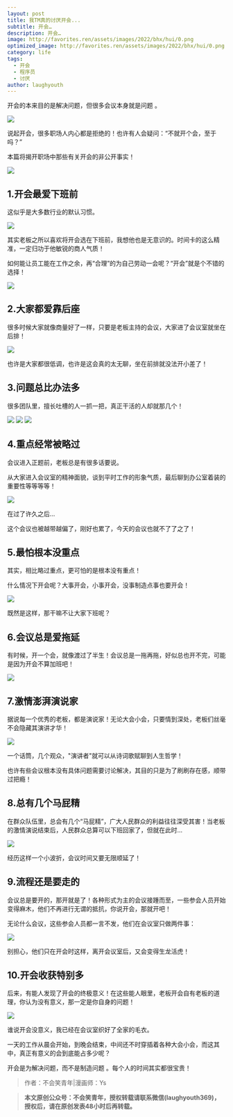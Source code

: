 ```yaml
---
layout: post
title: 我TM真的讨厌开会...
subtitle: 开会…
description: 开会…
image: http://favorites.ren/assets/images/2022/bhx/hui/0.png
optimized_image: http://favorites.ren/assets/images/2022/bhx/hui/0.png
category: life
tags:
  - 开会
  - 程序员
  - 讨厌
author: laughyouth
---
```



开会的本来目的是解决问题，但很多会议本身就是问题 。

![](http://favorites.ren/assets/images/2022/bhx/hui/1.jpg)

说起开会，很多职场人内心都是拒绝的！也许有人会疑问：“不就开个会，至于吗？”  

本篇将揭开职场中那些有关开会的非公开事实！

![](http://favorites.ren/assets/images/2022/bhx/hui/2.jpg)


## 1.开会最爱下班前

这似乎是大多数行业的默认习惯。

![](http://favorites.ren/assets/images/2022/bhx/hui/3.jpg)

其实老板之所以喜欢将开会选在下班前，我想他也是无意识的。时间卡的这么精准，一定归功于他敏锐的商人气质！

如何能让员工能在工作之余，再“合理”的为自己劳动一会呢？“开会”就是个不错的选择！

![](http://favorites.ren/assets/images/2022/bhx/hui/4.jpg)


## 2.大家都爱靠后座

很多时候大家就像商量好了一样，只要是老板主持的会议，大家进了会议室就坐在后排！

![](http://favorites.ren/assets/images/2022/bhx/hui/5.jpg)

也许是大家都很低调，也许是这会真的太无聊，坐在前排就没法开小差了！


## 3.问题总比办法多

很多团队里，擅长吐槽的人一抓一把，真正干活的人却就那几个！  

![](http://favorites.ren/assets/images/2022/bhx/hui/6.jpg)
![](http://favorites.ren/assets/images/2022/bhx/hui/7.jpg)
![](http://favorites.ren/assets/images/2022/bhx/hui/8.jpg)


## 4.重点经常被略过  

会议进入正题前，老板总是有很多话要说。

 从大家进入会议室的精神面貌，谈到平时工作的形象气质，最后聊到办公室着装的重要性等等等等！

![](http://favorites.ren/assets/images/2022/bhx/hui/9.jpg)

在过了许久之后...  

这个会议也被越带越偏了，刚好也累了，今天的会议也就不了了之了！


## 5.最怕根本没重点 

其实，相比略过重点，更可怕的是根本没有重点！

什么情况下开会呢？大事开会，小事开会，没事制造点事也要开会！

![](http://favorites.ren/assets/images/2022/bhx/hui/10.jpg)


既然是这样，那干嘛不让大家下班呢？


## 6.会议总是爱拖延

有时候，开一个会，就像渡过了半生！会议总是一拖再拖，好似总也开不完，可能是因为开会不算加班吧！

![](http://favorites.ren/assets/images/2022/bhx/hui/11.jpg)


## 7.激情澎湃演说家

 据说每一个优秀的老板，都是演说家！无论大会小会，只要情到深处，老板们丝毫不会隐藏其演讲才华！

 ![](http://favorites.ren/assets/images/2022/bhx/hui/12.jpg)

一个话筒，几个观众，"演讲者"就可以从诗词歌赋聊到人生哲学！

也许有些会议根本没有具体问题需要讨论解决，其目的只是为了刷刷存在感，顺带过把瘾！


## 8.总有几个马屁精

 在群众队伍里，总会有几个“马屁精”，广大人民群众的利益往往深受其害！当老板的激情演说结束后，人民群众总算可以下班回家了，但就在此时...

![](http://favorites.ren/assets/images/2022/bhx/hui/13.jpg)

 经历这样一个小波折，会议时间又要无限顺延了！


## 9.流程还是要走的 

会议总是要开的，那开就是了！各种形式为主的会议接踵而至，一些参会人员开始变得麻木，他们不再进行无谓的抵抗，你说开会，那就开吧！

 无论什么会议，这些参会人员都一言不发，他们在会议室只做两件事：

 ![](http://favorites.ren/assets/images/2022/bhx/hui/14.jpg)

 别担心，他们只在开会时这样，离开会议室后，又会变得生龙活虎！


## 10.开会收获特别多

后来，有能人发现了开会的终极意义！在这些能人眼里，老板开会自有老板的道理，你认为没有意义，那一定是你自身的问题！

![](http://favorites.ren/assets/images/2022/bhx/hui/15.jpg)

谁说开会没意义，我已经在会议室织好了全家的毛衣。


一天的工作从晨会开始，到晚会结束，中间还不时穿插着各种大会小会，而这其中，真正有意义的会到底能占多少呢？

开会是为解决问题，而不是制造问题 。每个人的时间其实都很宝贵！


>作者：不会笑青年|漫画师：Ys

>**本文原创公众号：不会笑青年，授权转载请联系微信(laughyouth369)，授权后，请在原创发表48小时后再转载。**

